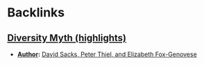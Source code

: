 
# Backlinks
## [Diversity Myth (highlights)](<Diversity Myth (highlights).md>)
- **[Author](<Author.md>):** [David Sacks, Peter Thiel, and Elizabeth Fox-Genovese](<David Sacks, Peter Thiel, and Elizabeth Fox-Genovese.md>)

